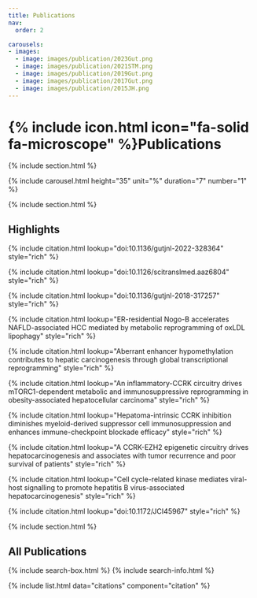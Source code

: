 ```yaml
---
title: Publications
nav:
  order: 2

carousels:
- images: 
  - image: images/publication/2023Gut.png
  - image: images/publication/2021STM.png
  - image: images/publication/2019Gut.png
  - image: images/publication/2017Gut.png
  - image: images/publication/2015JH.png
---
```


# {% include icon.html icon="fa-solid fa-microscope" %}Publications

{% include section.html %}

{% include carousel.html height="35" unit="%" duration="7" number="1" %}

{% include section.html %}

## Highlights

{% include citation.html lookup="doi:10.1136/gutjnl-2022-328364" style="rich" %}

{% include citation.html lookup="doi:10.1126/scitranslmed.aaz6804" style="rich" %}

{% include citation.html lookup="doi:10.1136/gutjnl-2018-317257" style="rich" %}

{% include citation.html lookup="ER-residential Nogo-B accelerates NAFLD-associated HCC mediated by metabolic reprogramming of oxLDL lipophagy" style="rich" %}

{% include citation.html lookup="Aberrant enhancer hypomethylation contributes to hepatic carcinogenesis through global transcriptional reprogramming" style="rich" %}

{% include citation.html lookup="An inflammatory-CCRK circuitry drives mTORC1-dependent metabolic and immunosuppressive reprogramming in obesity-associated hepatocellular carcinoma" style="rich" %}

{% include citation.html lookup="Hepatoma-intrinsic CCRK inhibition diminishes myeloid-derived suppressor cell immunosuppression and enhances immune-checkpoint blockade efficacy" style="rich" %}

{% include citation.html lookup="A CCRK-EZH2 epigenetic circuitry drives hepatocarcinogenesis and associates with tumor recurrence and poor survival of patients" style="rich" %}

{% include citation.html lookup="Cell cycle-related kinase mediates viral-host signalling to promote hepatitis B virus-associated hepatocarcinogenesis" style="rich" %}

{% include citation.html lookup="doi:10.1172/JCI45967" style="rich" %}


{% include section.html %}

## All Publications

{% include search-box.html %}
{% include search-info.html %}

{% include list.html data="citations" component="citation" %}
